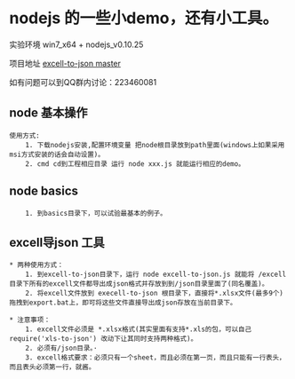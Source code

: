 # nodejs 的一些小demo，还有小工具。

实验环境 win7_x64 + nodejs_v0.10.25

项目地址 [excell-to-json master](https://github.com/koalaylj/nodejs-demo/)  

如有问题可以到QQ群内讨论：223460081

## node 基本操作
	使用方式:
		1. 下载nodejs安装,配置环境变量 把node根目录放到path里面(windows上如果采用msi方式安装的话会自动设置)。
		2. cmd cd到工程相应目录 运行 node xxx.js 就能运行相应的demo。

## node basics
        1. 到basics目录下，可以试验最基本的例子。

## excell导json 工具
    * 两种使用方式：
		1. 到excell-to-json目录下，运行 node excell-to-json.js 就能将 /excell 目录下所有的excell文件都导出成json格式并存放到到/json目录里面了(同名覆盖)。
		2. 将excell文件放到 execell-to-json 根目录下，直接将*.xlsx文件(最多9个)拖拽到export.bat上，即可将这些文件直接导出成json存放在当前目录下。

	* 注意事项：
		1. excell文件必须是 *.xlsx格式(其实里面有支持*.xls的包，可以自己require('xls-to-json') 改动下让其同时支持两种格式)。
       	2. 必须有/json目录。·
		3. excell格式要求：必须只有一个sheet，而且必须在第一页，而且只能有一行表头，而且表头必须第一行，就酱。
